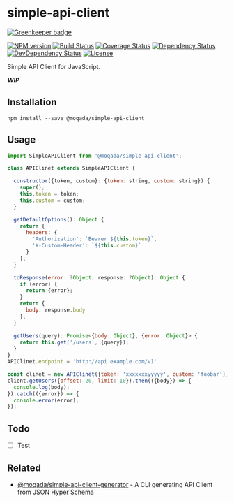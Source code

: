 # simple-api-client

[![Greenkeeper badge](https://badges.greenkeeper.io/moqada/simple-api-client.svg)](https://greenkeeper.io/)

[![NPM version][npm-image]][npm-url]
[![Build Status][travis-image]][travis-url]
[![Coverage Status][codecov-image]][codecov-url]
[![Dependency Status][daviddm-image]][daviddm-url]
[![DevDependency Status][daviddm-dev-image]][daviddm-dev-url]
[![License][license-image]][license-url]

Simple API Client for JavaScript.

***WIP***

## Installation

```
npm install --save @moqada/simple-api-client
```

## Usage

```javascript
import SimpleAPIClient from '@moqada/simple-api-client';

class APIClinet extends SimpleAPIClient {

  constructor({token, custom}: {token: string, custom: string}) {
    super();
    this.token = token;
    this.custom = custom;
  }

  getDefaultOptions(): Object {
    return {
      headers: {
        'Authorization': `Bearer ${this.token}`,
        'X-Custom-Header': `${this.custom}`
      }
    };
  }

  toResponse(error: ?Object, response: ?Object): Object {
    if (error) {
      return {error};
    }
    return {
      body: response.body
    };
  }

  getUsers(query): Promise<{body: Object}, {error: Object}> {
    return this.get('/users', {query});
  }
}
APIClinet.endpoint = 'http://api.example.com/v1'

const clinet = new APIClinet({token: 'xxxxxxxyyyyy', custom: 'foobar'});
client.getUsers({offset: 20, limit: 10}).then(({body}) => {
  console.log(body);
}).catch(({error}) => {
  console.error(error);
}):
```

## Todo

- [ ] Test

## Related

- [@moqada/simple-api-client-generator](https://github.com/moqada/simple-api-client-generator) - A CLI generating API Client from JSON Hyper Schema


[npm-url]: https://www.npmjs.com/package/@moqada/simple-api-client
[npm-image]: https://img.shields.io/npm/v/@moqada/simple-api-client.svg?style=flat-square
[travis-url]: https://travis-ci.org/moqada/simple-api-client
[travis-image]: https://img.shields.io/travis/moqada/simple-api-client.svg?style=flat-square
[daviddm-url]: https://david-dm.org/moqada/simple-api-client
[daviddm-image]: https://img.shields.io/david/moqada/simple-api-client.svg?style=flat-square
[daviddm-dev-url]: https://david-dm.org/moqada/simple-api-client#info=devDependencies
[daviddm-dev-image]: https://img.shields.io/david/dev/moqada/simple-api-client.svg?style=flat-square
[codecov-url]: https://codecov.io/github/moqada/simple-api-client
[codecov-image]: https://img.shields.io/codecov/c/github/moqada/simple-api-client.svg?style=flat-square
[license-url]: http://opensource.org/licenses/MIT
[license-image]: https://img.shields.io/github/license/moqada/simple-api-client?style=flat-square
